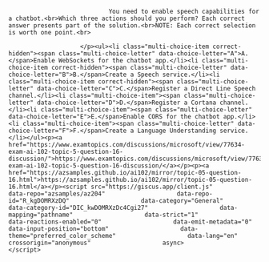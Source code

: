 <p class="card-text">
							
								You need to enable speech capabilities for a chatbot.<br>Which three actions should you perform? Each correct answer presents part of the solution.<br>NOTE: Each correct selection is worth one point.<br>
							
						</p><ul><li class="multi-choice-item correct-hidden"><span class="multi-choice-letter" data-choice-letter="A">A.</span>Enable WebSockets for the chatbot app.</li><li class="multi-choice-item correct-hidden"><span class="multi-choice-letter" data-choice-letter="B">B.</span>Create a Speech service.</li><li class="multi-choice-item correct-hidden"><span class="multi-choice-letter" data-choice-letter="C">C.</span>Register a Direct Line Speech channel.</li><li class="multi-choice-item"><span class="multi-choice-letter" data-choice-letter="D">D.</span>Register a Cortana channel.</li><li class="multi-choice-item"><span class="multi-choice-letter" data-choice-letter="E">E.</span>Enable CORS for the chatbot app.</li><li class="multi-choice-item"><span class="multi-choice-letter" data-choice-letter="F">F.</span>Create a Language Understanding service.</li></ul><p><a href="https://www.examtopics.com/discussions/microsoft/view/77634-exam-ai-102-topic-5-question-16-discussion/">https://www.examtopics.com/discussions/microsoft/view/77634-exam-ai-102-topic-5-question-16-discussion/</a></p><p><a href="https://azsamples.github.io/ai102/mirror/topic-05-question-16.html">https://azsamples.github.io/ai102/mirror/topic-05-question-16.html</a></p><script src="https://giscus.app/client.js"                    data-repo="azsamples/az204"                    data-repo-id="R_kgDOMRXzDQ"                    data-category="General"                    data-category-id="DIC_kwDOMRXzDc4Cgi27"                    data-mapping="pathname"                    data-strict="1"                    data-reactions-enabled="0"                    data-emit-metadata="0"                    data-input-position="bottom"                    data-theme="preferred_color_scheme"                    data-lang="en"                    crossorigin="anonymous"                    async>                    </script>